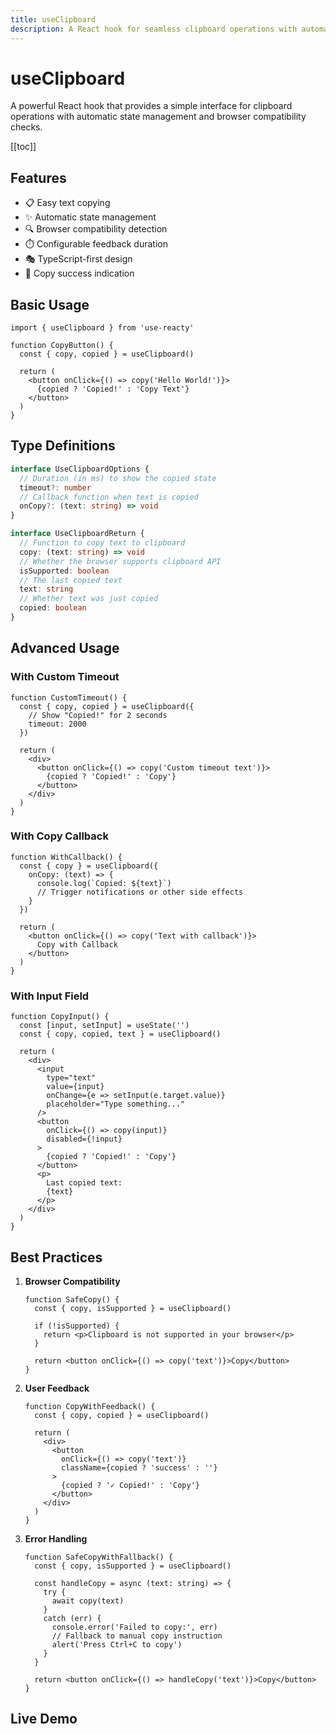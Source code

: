 ```yaml
---
title: useClipboard
description: A React hook for seamless clipboard operations with automatic state management
---
```


# useClipboard

A powerful React hook that provides a simple interface for clipboard operations with automatic state management and browser compatibility checks.

[[toc]]

## Features

- 📋 Easy text copying
- ✨ Automatic state management
- 🔍 Browser compatibility detection
- ⏱️ Configurable feedback duration
- 🎭 TypeScript-first design
- 🔄 Copy success indication

## Basic Usage

```tsx
import { useClipboard } from 'use-reacty'

function CopyButton() {
  const { copy, copied } = useClipboard()

  return (
    <button onClick={() => copy('Hello World!')}>
      {copied ? 'Copied!' : 'Copy Text'}
    </button>
  )
}
```

## Type Definitions

```typescript
interface UseClipboardOptions {
  // Duration (in ms) to show the copied state
  timeout?: number
  // Callback function when text is copied
  onCopy?: (text: string) => void
}

interface UseClipboardReturn {
  // Function to copy text to clipboard
  copy: (text: string) => void
  // Whether the browser supports clipboard API
  isSupported: boolean
  // The last copied text
  text: string
  // Whether text was just copied
  copied: boolean
}
```

## Advanced Usage

### With Custom Timeout

```tsx
function CustomTimeout() {
  const { copy, copied } = useClipboard({
    // Show "Copied!" for 2 seconds
    timeout: 2000
  })

  return (
    <div>
      <button onClick={() => copy('Custom timeout text')}>
        {copied ? 'Copied!' : 'Copy'}
      </button>
    </div>
  )
}
```

### With Copy Callback

```tsx
function WithCallback() {
  const { copy } = useClipboard({
    onCopy: (text) => {
      console.log(`Copied: ${text}`)
      // Trigger notifications or other side effects
    }
  })

  return (
    <button onClick={() => copy('Text with callback')}>
      Copy with Callback
    </button>
  )
}
```

### With Input Field

```tsx
function CopyInput() {
  const [input, setInput] = useState('')
  const { copy, copied, text } = useClipboard()

  return (
    <div>
      <input
        type="text"
        value={input}
        onChange={e => setInput(e.target.value)}
        placeholder="Type something..."
      />
      <button
        onClick={() => copy(input)}
        disabled={!input}
      >
        {copied ? 'Copied!' : 'Copy'}
      </button>
      <p>
        Last copied text:
        {text}
      </p>
    </div>
  )
}
```

## Best Practices

1. **Browser Compatibility**

   ```tsx
   function SafeCopy() {
     const { copy, isSupported } = useClipboard()

     if (!isSupported) {
       return <p>Clipboard is not supported in your browser</p>
     }

     return <button onClick={() => copy('text')}>Copy</button>
   }
   ```

2. **User Feedback**

   ```tsx
   function CopyWithFeedback() {
     const { copy, copied } = useClipboard()

     return (
       <div>
         <button
           onClick={() => copy('text')}
           className={copied ? 'success' : ''}
         >
           {copied ? '✓ Copied!' : 'Copy'}
         </button>
       </div>
     )
   }
   ```

3. **Error Handling**

   ```tsx
   function SafeCopyWithFallback() {
     const { copy, isSupported } = useClipboard()

     const handleCopy = async (text: string) => {
       try {
         await copy(text)
       }
       catch (err) {
         console.error('Failed to copy:', err)
         // Fallback to manual copy instruction
         alert('Press Ctrl+C to copy')
       }
     }

     return <button onClick={() => handleCopy('text')}>Copy</button>
   }
   ```

## Live Demo

<div>
<div ref="demo"></div>
</div>

<script setup>
import { createElement } from 'react'
import { createRoot } from 'react-dom/client'
import { ref, onMounted } from 'vue'
import UseClipboard from './use-clipboard.tsx'

const demo = ref()

onMounted(() => {
  const root = createRoot(demo.value)
  root.render(createElement(UseClipboard, {}, null))
})
</script>
